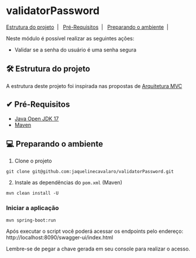 # validatorPassword


<a href="#-Estrutura-do-projeto">Estrutura do projeto</a>&nbsp;&nbsp;|&nbsp;&nbsp;
<a href="#-Pré-Requisitos">Pré-Requisitos</a>&nbsp;&nbsp;|&nbsp;&nbsp;
<a href="#-Preparando-o-ambiente">Preparando o ambiente</a>&nbsp;&nbsp;|&nbsp;&nbsp;

Neste módulo é possível realizar as seguintes ações:

* Validar se a senha do usuário é uma senha segura


## 🛠 Estrutura do projeto

A estrutura deste projeto foi inspirada nas propostas
de [Arquitetura MVC](https://medium.com/@celionormando/arquitetura-mvc-e-princ%C3%ADpios-de-projeto-3d0b278ef910)

## ✔ Pré-Requisitos

* [Java Open JDK 17](https://openjdk.org/projects/jdk/17/)
* [Maven](https://maven.apache.org/download.cgi)


## 💻 Preparando o ambiente

1. Clone o projeto
```
git clone git@github.com:jaquelinecavalaro/validatorPassword.git
```

2. Instale as dependências do `pom.xml` (Maven)
```
mvn clean install -U
```

### Iniciar a aplicação
```
mvn spring-boot:run
``` 

Após executar o script você poderá acessar os
endpoints pelo endereço: http://localhost:8090/swagger-ui/index.html

Lembre-se de pegar a chave gerada em seu console para realizar o acesso.

